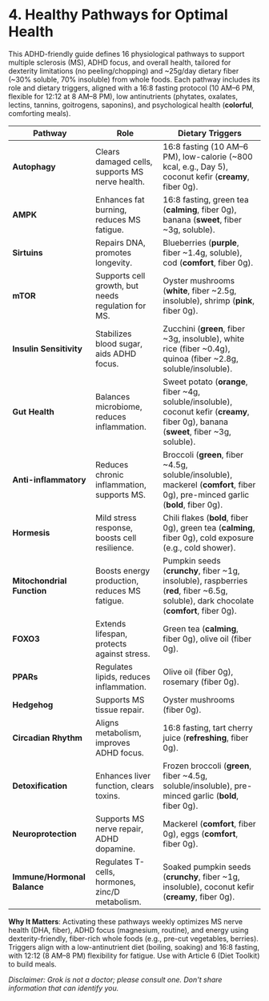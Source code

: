 # 4. Healthy Pathways for Optimal Health

This ADHD-friendly guide defines 16 physiological pathways to support multiple sclerosis (MS), ADHD focus, and overall health, tailored for dexterity limitations (no peeling/chopping) and ~25g/day dietary fiber (~30% soluble, 70% insoluble) from whole foods. Each pathway includes its role and dietary triggers, aligned with a 16:8 fasting protocol (10 AM–6 PM, flexible for 12:12 at 8 AM–8 PM), low antinutrients (phytates, oxalates, lectins, tannins, goitrogens, saponins), and psychological health (**colorful**, comforting meals).

| **Pathway**                 | **Role**                                           | **Dietary Triggers**                                                                                                                    |
| --------------------------- | -------------------------------------------------- | --------------------------------------------------------------------------------------------------------------------------------------- |
| **Autophagy**               | Clears damaged cells, supports MS nerve health.    | 16:8 fasting (10 AM–6 PM), low-calorie (~800 kcal, e.g., Day 5), coconut kefir (**creamy**, fiber 0g).                                  |
| **AMPK**                    | Enhances fat burning, reduces MS fatigue.          | 16:8 fasting, green tea (**calming**, fiber 0g), banana (**sweet**, fiber ~3g, soluble).                                                |
| **Sirtuins**                | Repairs DNA, promotes longevity.                   | Blueberries (**purple**, fiber ~1.4g, soluble), cod (**comfort**, fiber 0g).                                                            |
| **mTOR**                    | Supports cell growth, but needs regulation for MS. | Oyster mushrooms (**white**, fiber ~2.5g, insoluble), shrimp (**pink**, fiber 0g).                                                      |
| **Insulin Sensitivity**     | Stabilizes blood sugar, aids ADHD focus.           | Zucchini (**green**, fiber ~3g, insoluble), white rice (fiber ~0.4g), quinoa (fiber ~2.8g, soluble/insoluble).                          |
| **Gut Health**              | Balances microbiome, reduces inflammation.         | Sweet potato (**orange**, fiber ~4g, soluble/insoluble), coconut kefir (**creamy**, fiber 0g), banana (**sweet**, fiber ~3g, soluble).  |
| **Anti-inflammatory**       | Reduces chronic inflammation, supports MS.         | Broccoli (**green**, fiber ~4.5g, soluble/insoluble), mackerel (**comfort**, fiber 0g), pre-minced garlic (**bold**, fiber 0g).         |
| **Hormesis**                | Mild stress response, boosts cell resilience.      | Chili flakes (**bold**, fiber 0g), green tea (**calming**, fiber 0g), cold exposure (e.g., cold shower).                                |
| **Mitochondrial Function**  | Boosts energy production, reduces MS fatigue.      | Pumpkin seeds (**crunchy**, fiber ~1g, insoluble), raspberries (**red**, fiber ~6.5g, soluble), dark chocolate (**comfort**, fiber 0g). |
| **FOXO3**                   | Extends lifespan, protects against stress.         | Green tea (**calming**, fiber 0g), olive oil (fiber 0g).                                                                                |
| **PPARs**                   | Regulates lipids, reduces inflammation.            | Olive oil (fiber 0g), rosemary (fiber 0g).                                                                                              |
| **Hedgehog**                | Supports MS tissue repair.                         | Oyster mushrooms (fiber 0g).                                                                                                            |
| **Circadian Rhythm**        | Aligns metabolism, improves ADHD focus.            | 16:8 fasting, tart cherry juice (**refreshing**, fiber 0g).                                                                             |
| **Detoxification**          | Enhances liver function, clears toxins.            | Frozen broccoli (**green**, fiber ~4.5g, soluble/insoluble), pre-minced garlic (**bold**, fiber 0g).                                    |
| **Neuroprotection**         | Supports MS nerve repair, ADHD dopamine.           | Mackerel (**comfort**, fiber 0g), eggs (**comfort**, fiber 0g).                                                                         |
| **Immune/Hormonal Balance** | Regulates T-cells, hormones, zinc/D metabolism.    | Soaked pumpkin seeds (**crunchy**, fiber ~1g, insoluble), coconut kefir (**creamy**, fiber 0g).                                         |

**Why It Matters**: Activating these pathways weekly optimizes MS nerve health (DHA, fiber), ADHD focus (magnesium, routine), and energy using dexterity-friendly, fiber-rich whole foods (e.g., pre-cut vegetables, berries). Triggers align with a low-antinutrient diet (boiling, soaking) and 16:8 fasting, with 12:12 (8 AM–8 PM) flexibility for fatigue. Use with Article 6 (Diet Toolkit) to build meals.

_Disclaimer: Grok is not a doctor; please consult one. Don't share information that can identify you._
